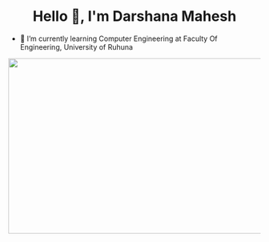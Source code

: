<h1 align="center">Hello 👋, I'm Darshana Mahesh</h1>

- 🌱 I’m currently learning Computer Engineering at Faculty Of Engineering, University of Ruhuna


<div align="center">
  <img src="https://i.pinimg.com/originals/81/17/8b/81178b47a8598f0c81c4799f2cdd4057.gif" width="700" height="350">
</div>


